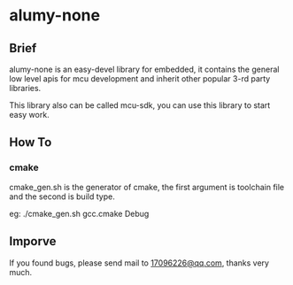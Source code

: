 # alumy-none

## Brief

alumy-none is an easy-devel library for embedded, it contains the general low level apis for mcu development and inherit other popular 3-rd party libraries.


This library also can be called mcu-sdk, you can use this library to start easy work.

## How To
### cmake
cmake_gen.sh is the generator of cmake, the first argument is toolchain file and the second is build type.

eg:
	./cmake_gen.sh gcc.cmake Debug

## Imporve
If you found bugs, please send mail to 17096226@qq.com, thanks very much.
